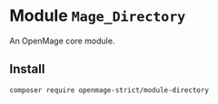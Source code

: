 # Module `Mage_Directory`

An OpenMage core module.

## Install

``` bash
composer require openmage-strict/module-directory
```

